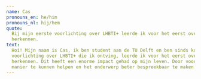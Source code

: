 ```yaml
---
name: Cas
pronouns_en: he/him
pronouns_nl: hij/hem
quote:
  Bij mijn eerste voorlichting over LHBTI+ leerde ik voor het eerst over de term transgender waar ik me meteen in kon 
  herkennen. 
text:
  Hoi! Mijn naam is Cas, ik ben student aan de TU Delft en ben sinds kort ook één van de voorlichters. Bij mijn eerste 
  voorlichting over LHBTI+ die ik ontving, leerde ik voor het eerst over de term transgender waar ik me meteen in kon 
  herkennen. Dit heeft een enorme impact gehad op mijn leven. Door voorlichting te geven hoop ik anderen op eenzelfde 
  manier te kunnen helpen en het onderwerp beter bespreekbaar te maken.
---
```

